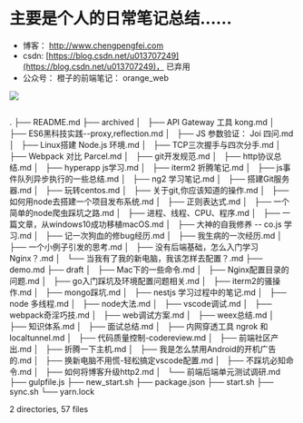 
# 主要是个人的日常笔记总结……

* 博客： http://www.chengpengfei.com
* csdn: [https://blog.csdn.net/u013707249](https://blog.csdn.net/u013707249)， 已弃用
* 公众号： 橙子的前端笔记： orange_web

![](http://ww1.sinaimg.cn/large/86c7c947gy1fsqy439zlyj20760760t6.jpg)

```

```

.
├── README.md
├── archived
│   ├── API Gateway 工具 kong.md
│   ├── ES6黑科技实践--proxy,reflection.md
│   ├── JS 参数验证： Joi 四问.md
│   ├── Linux搭建 Node.js 环境.md
│   ├── TCP三次握手与四次分手.md
│   ├── Webpack 对比 Parcel.md
│   ├── git开发规范.md
│   ├── http协议总结.md
│   ├── hyperapp js学习.md
│   ├── iterm2 折腾笔记.md
│   ├── js事件队列异步执行的一些总结.md
│   ├── ng2 学习笔记.md
│   ├── 搭建Git服务器.md
│   ├── 玩转centos.md
│   ├── 关于git,你应该知道的操作.md
│   ├── 如何用node去搭建一个项目发布系统.md
│   ├── 正则表达式.md
│   ├── 一个简单的node爬虫踩坑之路.md
│   ├── 进程、线程、CPU、程序.md
│   ├── 一篇文章，从windows10成功移植macOS.md
│   ├── 大神的自我修养 -- co.js 学习.md
│   ├── 记一次狗血的修bug经历.md
│   ├── 我生病的一次经历.md
│   ├── 一个小例子引发的思考.md
│   ├── 没有后端基础，怎么入门学习Nginx？.md
│   └── 当我有了我的新电脑，我该怎样去配置？.md
├── demo.md
├── draft
│   ├── Mac下的一些命令.md
│   ├── Nginx配置目录的问题.md
│   ├── go入门踩坑及环境配置问题相关.md
│   ├── iterm2的骚操作.md
│   ├── mongo踩坑.md
│   ├── nestjs 学习过程中的笔记.md
│   ├── node 多线程.md
│   ├── node大法.md
│   ├── vscode调试.md
│   ├── webpack奇淫巧技.md
│   ├── web调试方案.md
│   ├── weex总结.md
│   ├── 知识体系.md
│   ├── 面试总结.md
│   ├── 内网穿透工具 ngrok 和 localtunnel.md
│   ├── 代码质量控制-codereview.md
│   ├── 前端社区产出.md
│   ├── 折腾一下主机.md
│   ├── 我是怎么禁用Android的开机广告的.md
│   ├── 换新电脑不用慌-轻松搞定vscode配置.md
│   ├── 不踩坑必知命令.md
│   ├── 如何将博客升级http2.md
│   └── 前端后端单元测试调研.md
├── gulpfile.js
├── new_start.sh
├── package.json
├── start.sh
├── sync.sh
└── yarn.lock

2 directories, 57 files
